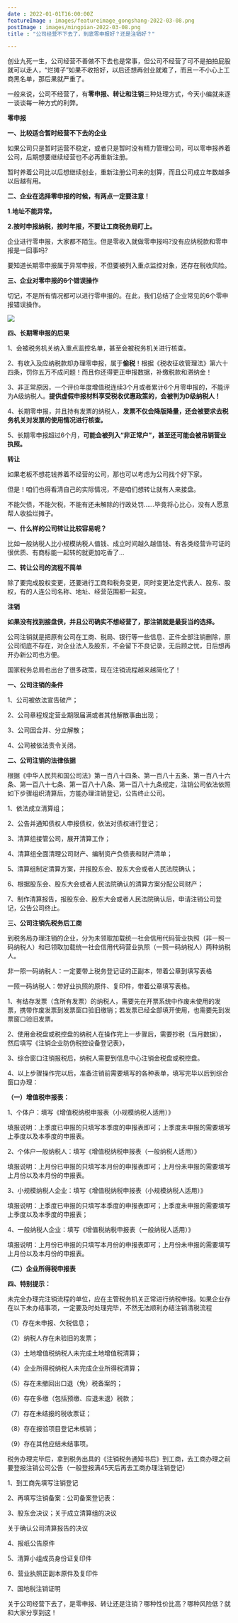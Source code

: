 ```yaml
---
date : 2022-01-01T16:00:00Z
featureImage : images/featureimage_gongshang-2022-03-08.png
postImage : images/mingpian-2022-03-08.png
title : "公司经营不下去了，到底零申报好？还是注销好？"

---
```

创业九死一生，公司经营不善做不下去也是常事，但公司不经营了可不是拍拍屁股就可以走人，“烂摊子”如果不收拾好，以后还想再创业就难了，而且一不小心上工商黑名单，那后果就严重了。

一般来说，公司不经营了，有**零申报、转让和注销**三种处理方式，今天小编就来逐一谈谈每一种方式的利弊。

**零申报**

**一、比较适合暂时经营不下去的企业**

如果公司只是暂时运营不稳定，或者只是暂时没有精力管理公司，可以零申报养着公司，后期想要继续经营也不必再重新注册。

暂时养着公司比以后想继续创业，重新注册公司来的划算，而且公司成立年数越多以后越有用。

**二、企业在选择零申报的时候，有两点一定要注意！**

**1.地址不能异常。**

**2.按时申报纳税，按时年报，不要让工商税务局盯上。**

企业进行零申报，大家都不陌生。但是零收入就做零申报吗?没有应纳税款和零申报是一回事吗?

要知道长期零申报属于异常申报，不但要被列入重点监控对象，还存在税收风险。

**三、企业对零申报的6个错误操作**

切记，不是所有情况都可以进行零申报的。在此，我们总结了企业常见的6个零申报错误操作。

![](/images/22010201-2022-03-08.jpeg)

**四、长期零申报的后果**

1、会被税务机关纳入重点监控名单，甚至会被税务机关进行核查。

2、有收入及应纳税款却办理零申报，属于**偷税**！根据《税收征收管理法》第六十四条，罚你五万不成问题！而且你还得更正申报数据，补缴税款和滞纳金！

3、非正常原因，一个评价年度增值税连续3个月或者累计6个月零申报的，不能评为A级纳税人。**提供虚假申报材料享受税收优惠政策的，会被判为D级纳税人！**

4、长期零申报，并且持有发票的纳税人，**发票不仅会降版降量，还会被要求去税务机关对发票的使用情况进行核查。**

5、长期零申报超过6个月，**可能会被列入“非正常户”，甚至还可能会被吊销营业执照。**

**转让**

如果老板不想花钱养着不经营的公司，那也可以考虑为公司找个好下家。

但是！咱们也得看清自己的实际情况，不是咱们想转让就有人来接盘。

不能欠债，不能欠税，不能有还未解除的行政处罚……毕竟将心比心，没有人愿意帮人收拾烂摊子。

**一、什么样的公司转让比较容易呢？**

比如一般纳税人比小规模纳税人值钱、成立时间越久越值钱、有各类经营许可证的很优质、有商标能一起转的就更加吃香了…

**二、转让公司的流程不简单**

除了要完成股权变更，还要进行工商和税务变更，同时变更法定代表人、股东、股权，有的人连公司名称、地址、经营范围都一起变。

**注销**

**如果没有找到接盘侠，并且公司确实不想经营了，那注销就是最妥当的选择。**

公司注销就是把原有公司在工商、税局、银行等一些信息、正件全部注销删除，原公司彻底不存在，对企业法人及股东，不会留下不良记录，无后顾之忧，日后想再开办新公司也方便。

国家税务总局也出台了很多政策，现在注销流程越来越简化了！

**一、公司注销的条件**

1、公司被依法宣告破产；

2、公司章程规定营业期限届满或者其他解散事由出现；

3、公司因合并、分立解散；

4、公司被依法责令关闭。

**二、公司注销的法律依据**

根据《中华人民共和国公司法》第一百八十四条、第一百八十五条、第一百八十六条、第一百八十七条、第一百八十八条、第一百八十九条规定，注销公司依法依照如下步骤组织清算后，方能办理注销登记，公告终止公司。

1、依法成立清算组；

2、公告并通知债权人申报债权，依法对债权进行登记；

3、清算组接管公司，展开清算工作；

4、清算组全面清理公司财产、编制资产负债表和财产清单；

5、清算组制定清算方案，并报股东会、股东大会或者人民法院确认；

6、根据股东会、股东大会或者人民法院确认的清算方案分配公司财产；

7、制作清算报告，报股东会、股东大会或者人民法院确认后，申请注销公司登记，公告公司终止。

**三、公司注销先税务后工商**

到税务局办理注销的企业，分为未领取加载统一社会信用代码营业执照（非一照一码纳税人）和已领取加载统一社会信用代码营业执照（一照一码纳税人）两种纳税人。

非一照一码纳税人：一定要带上税务登记证的正副本，带着公章到填写表格

一照一码纳税人：带好业执照的原件、复印件，带着公章填写表格。

1、有结存发票（含所有发票）的纳税人，需要先在开票系统中作废未使用的发票，携带作废发票到发票窗口验旧缴销；若发票已经全部填开使用，也需要先到发票窗口验旧发票。

2、使用金税盘或税控盘的纳税人在操作完上一步骤后，需要抄税（当月数据），然后填写《注销企业防伪税控设备登记表》，

3、综合窗口注销报税后，纳税人需要到信息中心注销金税盘或税控盘。

4、以上步骤操作完以后，准备注销前需要填写的各种表单，填写完毕以后到综合窗口办理：

**（一）增值税申报表：**

1、个体户：填写《增值税纳税申报表（小规模纳税人适用）》

填报说明：上季度已申报的只填写本季度的申报表即可；上季度未申报的需要填写上季度以及本季度的申报表。

2、个体户一般纳税人：填写《增值税纳税申报表（一般纳税人适用）》

填报说明：上月份已申报的只填写本月份的申报表即可；上月份未申报的需要填写上月份以及本月份的申报表。

3、小规模纳税人企业：填写《增值税纳税申报表（小规模纳税人适用）》

填报说明：上季度已申报的只填写本季度的申报表即可；上季度未申报的需要填写上季度以及本季度的申报表；

4、一般纳税人企业：填写《增值税纳税申报表（一般纳税人适用）》

填报说明：上月份已申报的只填写本月份的申报表即可；上月份未申报的需要填写上月份以及本月份的申报表。

**（二）企业所得税申报表**

**四、特别提示：**

未完全办理完注销流程的单位，应在主管税务机关正常进行纳税申报。如果企业存在以下未办结事项，一定要及时处理完毕，不然无法顺利办结注销清税流程

（1）存在未申报、欠税信息；

（2）纳税人存在未验旧的发票；

（3）土地增值税纳税人未完成土地增值税清算；

（4）企业所得税纳税人未完成企业所得税清算；

（5）存在未撤回出口退（免）税备案的；

（6）存在多缴（包括预缴、应退未退）税款；

（7）存在未结报的税收票证；

（8）存在报验项目登记未核销；

（9）存在其他应结未结事项。

税务办理完毕后，拿到税务出具的《注销税务通知书后》到工商，去工商办理之前要登报注销公司公告（一般登报满45天后再去工商办理注销登记）

1、到工商先填写注销登记

2、再填写注销备案：公司备案登记表：

3、股东会决议；关于成立清算组的决议

关于确认公司清算报告的决议

4、报纸公告原件

5、清算小组成员身份证复印件

6、营业执照正副本原件及复印件

7、国地税注销证明

关于公司经营下去了，是零申报、转让还是注销？哪种性价比高？哪种风险低？就和大家分享到这！